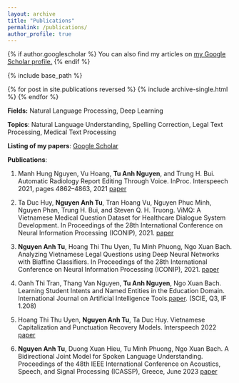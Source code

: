 ```yaml
---
layout: archive
title: "Publications"
permalink: /publications/
author_profile: true
---
```


{% if author.googlescholar %}
  You can also find my articles on <u><a href="{{author.googlescholar}}">my Google Scholar profile</a>.</u>
{% endif %}

{% include base_path %}

{% for post in site.publications reversed %}
  {% include archive-single.html %}
{% endfor %}

**Fields:** Natural Language Processing, Deep Learning

**Topics**: Natural Language Understanding, Spelling Correction, Legal Text Processing, Medical Text Processing

**Listing of my papers**: [Google Scholar](https://scholar.google.com/citations?user=wspA9boAAAAJ&hl=vi)

**Publications**:

1. Manh Hung Nguyen, Vu Hoang, **Tu Anh Nguyen**, and Trung H. Bui. Automatic Radiology Report Editing Through Voice. InProc. Interspeech 2021, pages 4862–4863, 2021 [paper](https://www.isca-speech.org/archive/interspeech_2021/nguyen21f_interspeech.html)

2. Ta Duc Huy, **Nguyen Anh Tu**, Tran Hoang Vu, Nguyen Phuc Minh, Nguyen Phan, Trung H. Bui, and Steven Q. H. Truong. ViMQ: A Vietnamese Medical Question Dataset for Healthcare Dialogue System Development. In Proceedings of the 28th International Conference on Neural Information Processing (ICONIP), 2021. [paper](https://link.springer.com/chapter/10.1007/978-3-030-92310-5_76) 

3. **Nguyen Anh Tu**, Hoang Thi Thu Uyen, Tu Minh Phuong, Ngo Xuan Bach. Analyzing Vietnamese Legal Questions using Deep Neural Networks with Biaffine Classifiers. In Proceedings of the 28th International Conference on Neural Information Processing (ICONIP), 2021. [paper](https://link.springer.com/chapter/10.1007/978-3-030-92270-2_44)  
4. Oanh Thi Tran, Thang Van Nguyen, **Tu Anh Nguyen**, Ngo Xuan Bach. Learning Student Intents and Named Entities in the Education Domain. International Journal on Artificial Intelligence Tools.[paper](https://doi.org/10.1142/S0218213023500021). (SCIE, Q3, IF 1.208) 
5. Hoang Thi Thu Uyen, **Nguyen Anh Tu**, Ta Duc Huy. Vietnamese Capitalization and Punctuation Recovery Models. Interspeech 2022 [paper](https://arxiv.org/abs/2207.01312)
6. **Nguyen Anh Tu**, Duong Xuan Hieu, Tu Minh Phuong, Ngo Xuan Bach. A Bidirectional Joint Model for Spoken Language Understanding. Proceedings of the 48th IEEE International Conference on Acoustics, Speech, and Signal Processing (ICASSP), Greece, June 2023 [paper](https://ieeexplore.ieee.org/abstract/document/10096195)
